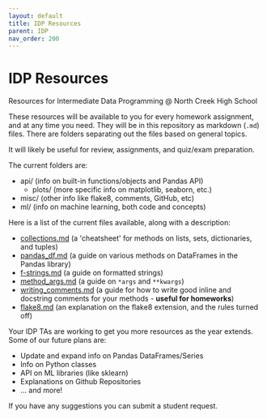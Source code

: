 ```yaml
---
layout: default
title: IDP Resources
parent: IDP
nav_order: 200
---
```

# IDP Resources

Resources for Intermediate Data Programming @ North Creek High School

These resources will be available to you for every homework assignment, and at any time you need. They will be in this repository as markdown (`.md`) files. There are folders separating out the files based on general topics.

It will likely be useful for review, assignments, and quiz/exam preparation. 

The current folders are:
- api/ (info on built-in functions/objects and Pandas API)
  - plots/ (more specific info on matplotlib, seaborn, etc.)
- misc/ (other info like flake8, comments, GitHub, etc)
- ml/ (info on machine learning, both code and concepts)

Here is a list of the current files available, along with a description:
- [collections.md](api/collections.md) (a 'cheatsheet' for methods on lists, sets, dictionaries, and tuples)
- [pandas_df.md](api/pandas_df) (a guide on various methods on DataFrames in the Pandas library)
- [f-strings.md](api/f-strings) (a guide on formatted strings)
- [method_args.md](api/method_args) (a guide on `*args` and `**kwargs`)
- [writing_comments.md](misc/writing_comments) (a guide for how to write good inline and docstring comments for your methods - **useful for homeworks**)
- [flake8.md](misc/flake8) (an explanation on the flake8 extension, and the rules turned off)



Your IDP TAs are working to get you more resources as the year extends. Some of our future plans are:
- Update and expand info on Pandas DataFrames/Series
- Info on Python classes
- API on ML libraries (like sklearn)
- Explanations on Github Repositories
- ... and more!

If you have any suggestions you can submit a student request.
